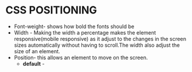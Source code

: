 # CSS POSITIONING
- Font-weight- shows how bold the fonts should be
- Width - Making the width a percentage makes the element responsive(mobile responsive) as it adjust to the changes in the screen sizes automatically without having to scroll.The width also adjust the size of an element.
- Position- this allows an element to move on the screen.
  - **default** - 